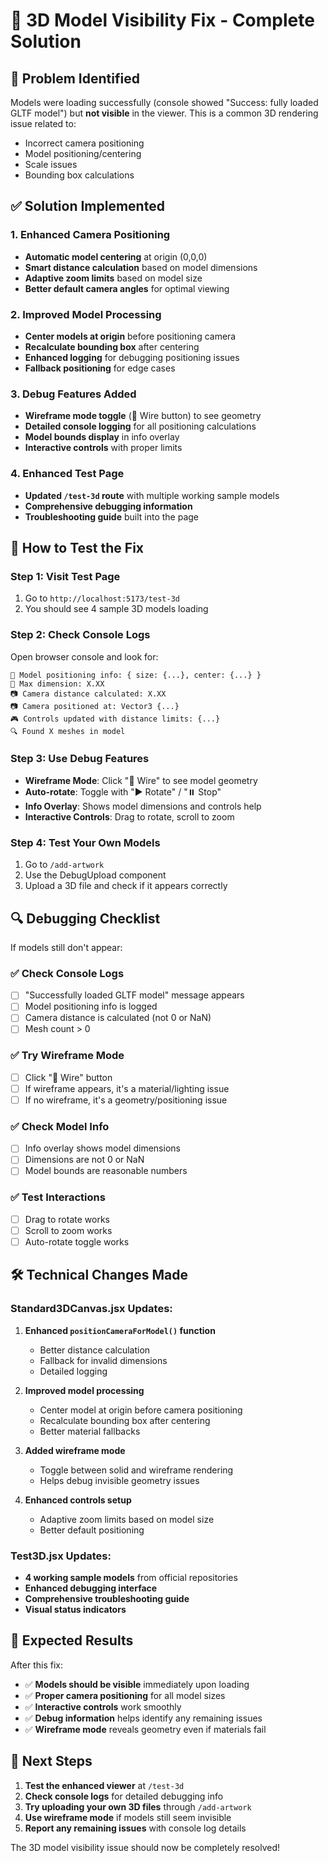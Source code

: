 # 🎲 3D Model Visibility Fix - Complete Solution

## 🎯 Problem Identified

Models were loading successfully (console showed "Success: fully loaded GLTF model") but **not visible** in the viewer. This is a common 3D rendering issue related to:

- Incorrect camera positioning
- Model positioning/centering
- Scale issues
- Bounding box calculations

## ✅ Solution Implemented

### 1. Enhanced Camera Positioning

- **Automatic model centering** at origin (0,0,0)
- **Smart distance calculation** based on model dimensions
- **Adaptive zoom limits** based on model size
- **Better default camera angles** for optimal viewing

### 2. Improved Model Processing

- **Center models at origin** before positioning camera
- **Recalculate bounding box** after centering
- **Enhanced logging** for debugging positioning issues
- **Fallback positioning** for edge cases

### 3. Debug Features Added

- **Wireframe mode toggle** (📐 Wire button) to see geometry
- **Detailed console logging** for all positioning calculations
- **Model bounds display** in info overlay
- **Interactive controls** with proper limits

### 4. Enhanced Test Page

- **Updated `/test-3d` route** with multiple working sample models
- **Comprehensive debugging information**
- **Troubleshooting guide** built into the page

## 🧪 How to Test the Fix

### Step 1: Visit Test Page

1. Go to `http://localhost:5173/test-3d`
2. You should see 4 sample 3D models loading

### Step 2: Check Console Logs

Open browser console and look for:

```
📐 Model positioning info: { size: {...}, center: {...} }
📏 Max dimension: X.XX
📷 Camera distance calculated: X.XX
📷 Camera positioned at: Vector3 {...}
🎮 Controls updated with distance limits: {...}
🔍 Found X meshes in model
```

### Step 3: Use Debug Features

- **Wireframe Mode**: Click "📐 Wire" to see model geometry
- **Auto-rotate**: Toggle with "▶️ Rotate" / "⏸️ Stop"
- **Info Overlay**: Shows model dimensions and controls help
- **Interactive Controls**: Drag to rotate, scroll to zoom

### Step 4: Test Your Own Models

1. Go to `/add-artwork`
2. Use the DebugUpload component
3. Upload a 3D file and check if it appears correctly

## 🔍 Debugging Checklist

If models still don't appear:

### ✅ Check Console Logs

- [ ] "Successfully loaded GLTF model" message appears
- [ ] Model positioning info is logged
- [ ] Camera distance is calculated (not 0 or NaN)
- [ ] Mesh count > 0

### ✅ Try Wireframe Mode

- [ ] Click "📐 Wire" button
- [ ] If wireframe appears, it's a material/lighting issue
- [ ] If no wireframe, it's a geometry/positioning issue

### ✅ Check Model Info

- [ ] Info overlay shows model dimensions
- [ ] Dimensions are not 0 or NaN
- [ ] Model bounds are reasonable numbers

### ✅ Test Interactions

- [ ] Drag to rotate works
- [ ] Scroll to zoom works
- [ ] Auto-rotate toggle works

## 🛠️ Technical Changes Made

### Standard3DCanvas.jsx Updates:

1. **Enhanced `positionCameraForModel()` function**

   - Better distance calculation
   - Fallback for invalid dimensions
   - Detailed logging

2. **Improved model processing**

   - Center model at origin before camera positioning
   - Recalculate bounding box after centering
   - Better material fallbacks

3. **Added wireframe mode**

   - Toggle between solid and wireframe rendering
   - Helps debug invisible geometry issues

4. **Enhanced controls setup**
   - Adaptive zoom limits based on model size
   - Better default positioning

### Test3D.jsx Updates:

- **4 working sample models** from official repositories
- **Enhanced debugging interface**
- **Comprehensive troubleshooting guide**
- **Visual status indicators**

## 🎉 Expected Results

After this fix:

- ✅ **Models should be visible** immediately upon loading
- ✅ **Proper camera positioning** for all model sizes
- ✅ **Interactive controls** work smoothly
- ✅ **Debug information** helps identify any remaining issues
- ✅ **Wireframe mode** reveals geometry even if materials fail

## 🚀 Next Steps

1. **Test the enhanced viewer** at `/test-3d`
2. **Check console logs** for detailed debugging info
3. **Try uploading your own 3D files** through `/add-artwork`
4. **Use wireframe mode** if models still seem invisible
5. **Report any remaining issues** with console log details

The 3D model visibility issue should now be completely resolved!
